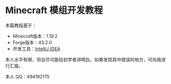 # Minecraft 模组开发教程
本篇教程基于：
- Minecraft版本：1.19.2
- Forge版本：43.2.0
- 开发工具：[IntelliJ IDEA](https://www.jetbrains.com/zh-cn/idea/download/)

本人水平有限，但会尽可能给初学者讲明白，如果发现其中错误的地方，可向我进行汇报。

本人 QQ：494192175